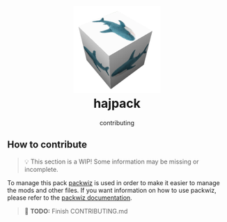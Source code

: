 <h1 align="center">
    <img src="assets/hajpacktransparent.png" alt="hajpack logo" width="200"><br>
	hajpack
</h3>
<div align="center">
    contributing
</div>

## How to contribute
> 💡 This section is a WIP!
> Some information may be missing or incomplete.

To manage this pack [packwiz](https://github.com/packwiz/packwiz) is used in order to make it easier to manage the mods and other files. If you want information on how to use packwiz, please refer to the [packwiz documentation](https://packwiz.infra.link/).

> 📝 **TODO:** Finish CONTRIBUTING.md
